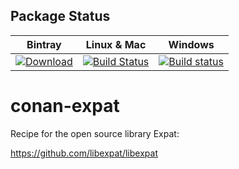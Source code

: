 ## Package Status

| Bintray | Linux & Mac | Windows |
|:--------:|:---------:|:-------------:|
| [ ![Download](https://api.bintray.com/packages/pix4d/conan/Expat%3Apix4d/images/download.svg?version=2.2.9%3Astable) ](https://bintray.com/pix4d/conan/Expat%3Apix4d/2.2.9%3Astable/link) | [![Build Status](https://travis-ci.org/Pix4D/conan-expat.svg?branch=stable%2F2.2.9)](https://travis-ci.org/Pix4D/conan-expat) | [![Build status](https://ci.appveyor.com/api/projects/status/5f6n5ve0fo44648a/branch/stable%2F2.2.9?svg=true)](https://ci.appveyor.com/project/piponazo/conan-expat-7fpyu/branch/stable%2F2.2.9) |

# conan-expat
Recipe for the open source library Expat:

https://github.com/libexpat/libexpat

